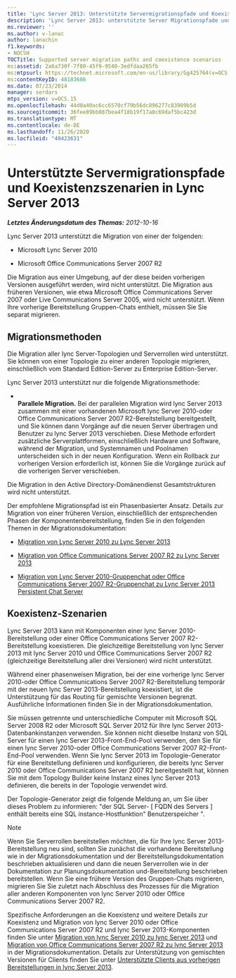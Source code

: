 ```yaml
---
title: 'Lync Server 2013: Unterstützte Servermigrationspfade und Koexistenzszenarien'
description: 'Lync Server 2013: unterstützte Server Migrationspfade und Koexistenz Szenarien.'
ms.reviewer: ''
ms.author: v-lanac
author: lanachin
f1.keywords:
- NOCSH
TOCTitle: Supported server migration paths and coexistence scenarios
ms:assetid: 2a6a730f-7f80-45f9-9540-3edfdaa265fb
ms:mtpsurl: https://technet.microsoft.com/en-us/library/Gg425764(v=OCS.15)
ms:contentKeyID: 48183686
ms.date: 07/23/2014
manager: serdars
mtps_version: v=OCS.15
ms.openlocfilehash: 44d0a40ac6cc6570cf79b56dc896277c83909b5d
ms.sourcegitcommit: 36fee89bb887bea4f18b19f17a8c69daf5bc423d
ms.translationtype: MT
ms.contentlocale: de-DE
ms.lasthandoff: 11/26/2020
ms.locfileid: "49423631"
---
```

# <a name="supported-server-migration-paths-and-coexistence-scenarios-in-lync-server-2013"></a>Unterstützte Servermigrationspfade und Koexistenzszenarien in Lync Server 2013

<div data-xmlns="http://www.w3.org/1999/xhtml">

<div class="topic" data-xmlns="http://www.w3.org/1999/xhtml" data-msxsl="urn:schemas-microsoft-com:xslt" data-cs="https://msdn.microsoft.com/">

<div data-asp="https://msdn2.microsoft.com/asp">



</div>

<div id="mainSection">

<div id="mainBody">

<span> </span>

_**Letztes Änderungsdatum des Themas:** 2012-10-16_

Lync Server 2013 unterstützt die Migration von einer der folgenden:

  - Microsoft Lync Server 2010

  - Microsoft Office Communications Server 2007 R2

Die Migration aus einer Umgebung, auf der diese beiden vorherigen Versionen ausgeführt werden, wird nicht unterstützt. Die Migration aus früheren Versionen, wie etwa Microsoft Office Communications Server 2007 oder Live Communications Server 2005, wird nicht unterstützt. Wenn Ihre vorherige Bereitstellung Gruppen-Chats enthielt, müssen Sie Sie separat migrieren.

<div>

## <a name="migration-methods"></a>Migrationsmethoden

Die Migration aller lync Server-Topologien und Serverrollen wird unterstützt. Sie können von einer Topologie zu einer anderen Topologie migrieren, einschließlich vom Standard Edition-Server zu Enterprise Edition-Server.

Lync Server 2013 unterstützt nur die folgende Migrationsmethode:

  - <span></span>  
    **Parallele Migration.** Bei der parallelen Migration wird lync Server 2013 zusammen mit einer vorhandenen Microsoft lync Server 2010-oder Office Communications Server 2007 R2-Bereitstellung bereitgestellt, und Sie können dann Vorgänge auf die neuen Server übertragen und Benutzer zu lync Server 2013 verschieben. Diese Methode erfordert zusätzliche Serverplattformen, einschließlich Hardware und Software, während der Migration, und Systemnamen und Poolnamen unterscheiden sich in der neuen Konfiguration. Wenn ein Rollback zur vorherigen Version erforderlich ist, können Sie die Vorgänge zurück auf die vorherigen Server verschieben.

Die Migration in den Active Directory-Domänendienst Gesamtstrukturen wird nicht unterstützt.

Der empfohlene Migrationspfad ist ein Phasenbasierter Ansatz. Details zur Migration von einer früheren Version, einschließlich der entsprechenden Phasen der Komponentenbereitstellung, finden Sie in den folgenden Themen in der Migrationsdokumentation:

  - [Migration von Lync Server 2010 zu Lync Server 2013](migration-from-lync-server-2010-to-lync-server-2013.md)

  - [Migration von Office Communications Server 2007 R2 zu Lync Server 2013](migration-from-office-communications-server-2007-r2-to-lync-server-2013.md)

  - [Migration von Lync Server 2010-Gruppenchat oder Office Communications Server 2007 R2-Gruppenchat zu Lync Server 2013 Persistent Chat Server](migration-from-lync-server-2010-group-chat-or-office-communications-server-2007-r2-group-chat-to-lync-server-2013-persistent-chat-server.md)

</div>

<span id="BKMK_PhasedMigration"></span>

<div>

## <a name="coexistence-scenarios"></a>Koexistenz-Szenarien

Lync Server 2013 kann mit Komponenten einer lync Server 2010-Bereitstellung oder einer Office Communications Server 2007 R2-Bereitstellung koexistieren. Die gleichzeitige Bereitstellung von lync Server 2013 mit lync Server 2010 und Office Communications Server 2007 R2 (gleichzeitige Bereitstellung aller drei Versionen) wird nicht unterstützt.

Während einer phasenweisen Migration, bei der eine vorherige lync Server 2010-oder Office Communications Server 2007 R2-Bereitstellung temporär mit der neuen lync Server 2013-Bereitstellung koexistiert, ist die Unterstützung für das Routing für gemischte Versionen begrenzt. Ausführliche Informationen finden Sie in der Migrationsdokumentation.

Sie müssen getrennte und unterschiedliche Computer mit Microsoft SQL Server 2008 R2 oder Microsoft SQL Server 2012 für Ihre lync Server 2013-Datenbankinstanzen verwenden. Sie können nicht dieselbe Instanz von SQL Server für einen lync Server 2013-Front-End-Pool verwenden, den Sie für einen lync Server 2010-oder Office Communications Server 2007 R2-Front-End-Pool verwenden. Wenn Sie lync Server 2013 im Topologie-Generator für eine Bereitstellung definieren und konfigurieren, die bereits lync Server 2010 oder Office Communications Server 2007 R2 bereitgestellt hat, können Sie mit dem Topology Builder keine Instanz eines lync Server 2013 definieren, die bereits in der Topologie verwendet wird.

Der Topologie-Generator zeigt die folgende Meldung an, um Sie über dieses Problem zu informieren: "der SQL Server- \[ FQDN des Servers \] enthält bereits eine SQL instance-Hostfunktion" Benutzerspeicher ".

<div>


> [!NOTE]  
> Wenn Sie Serverrollen bereitstellen möchten, die für Ihre lync Server 2013-Bereitstellung neu sind, sollten Sie zunächst die vorhandene Bereitstellung wie in der Migrationsdokumentation und der Bereitstellungsdokumentation beschrieben aktualisieren und dann die neuen Serverrollen wie in der Dokumentation zur Planungsdokumentation und-Bereitstellung beschrieben bereitstellen. Wenn Sie eine frühere Version des Gruppen-Chats migrieren, migrieren Sie Sie zuletzt nach Abschluss des Prozesses für die Migration aller anderen Komponenten von lync Server 2010 oder Office Communications Server 2007 R2.



</div>

Spezifische Anforderungen an die Koexistenz und weitere Details zur Koexistenz und Migration von lync Server 2010 oder Office Communications Server 2007 R2 und lync Server 2013-Komponenten finden Sie unter [Migration von lync Server 2010 zu lync Server 2013](migration-from-lync-server-2010-to-lync-server-2013.md) und [Migration von Office Communications Server 2007 R2 zu lync Server 2013](migration-from-office-communications-server-2007-r2-to-lync-server-2013.md) in der Migrationsdokumentation. Details zur Unterstützung von gemischten Versionen für Clients finden Sie unter [Unterstützte Clients aus vorherigen Bereitstellungen in lync Server 2013](lync-server-2013-supported-clients-from-previous-deployments.md).

</div>

</div>

<span> </span>

</div>

</div>

</div>

